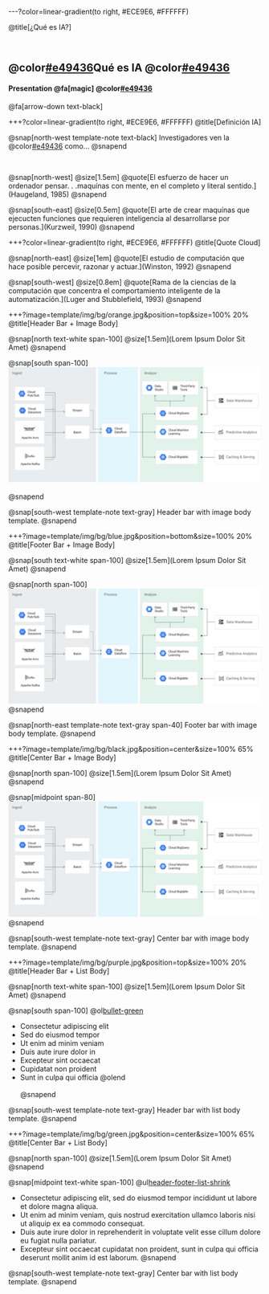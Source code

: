 ---?color=linear-gradient(to right, #ECE9E6, #FFFFFF)

@title[¿Qué es IA?]

<br>

## @color[#e49436](¿)Qué es IA @color[#e49436](?)
#### Presentation @fa[magic] @color[#e49436](Magic)

@fa[arrow-down text-black]

+++?color=linear-gradient(to right, #ECE9E6, #FFFFFF)
@title[Definición IA]

@snap[north-west template-note text-black]
Investigadores ven la @color[#e49436](IA) como...
@snapend

<br>

@snap[north-west]
@size[1.5em]
@quote[El esfuerzo de hacer un ordenador pensar. . .maquínas con mente, en el completo y literal sentido.](Haugeland, 1985)
@snapend

@snap[south-east]
@size[0.5em]
@quote[El arte de crear maquínas que ejecucten funciones que requieren inteligencia al desarrollarse por personas.](Kurzweil, 1990)
@snapend


+++?color=linear-gradient(to right, #ECE9E6, #FFFFFF)
@title[Quote Cloud]


@snap[north-east]
@size[1em]
@quote[El estudio de computación que hace posible percevir, razonar y actuar.](Winston, 1992)
@snapend

@snap[south-west]
@size[0.8em]
@quote[Rama de la ciencias de la computación que concentra el comportamiento inteligente de la automatización.](Luger  and Stubblefield, 1993)
@snapend



+++?image=template/img/bg/orange.jpg&position=top&size=100% 20%
@title[Header Bar + Image Body]

@snap[north text-white span-100]
@size[1.5em](Lorem Ipsum Dolor Sit Amet)
@snapend

@snap[south span-100]
![DATAFLOW](template/img/dataflow.png)
<br><br>
@snapend

@snap[south-west template-note text-gray]
Header bar with image body template.
@snapend


+++?image=template/img/bg/blue.jpg&position=bottom&size=100% 20%
@title[Footer Bar + Image Body]

@snap[south text-white span-100]
@size[1.5em](Lorem Ipsum Dolor Sit Amet)
@snapend

@snap[north span-100]
<br>
![DATAFLOW](template/img/dataflow.png)
@snapend

@snap[north-east template-note text-gray span-40]
Footer bar with image body template.
@snapend


+++?image=template/img/bg/black.jpg&position=center&size=100% 65%
@title[Center Bar + Image Body]

@snap[north span-100]
@size[1.5em](Lorem Ipsum Dolor Sit Amet)
@snapend

@snap[midpoint span-80]
![DATAFLOW](template/img/dataflow.png)
@snapend

@snap[south-west template-note text-gray]
Center bar with image body template.
@snapend


+++?image=template/img/bg/purple.jpg&position=top&size=100% 20%
@title[Header Bar + List Body]

@snap[north text-white span-100]
@size[1.5em](Lorem Ipsum Dolor Sit Amet)
@snapend

@snap[south span-100]
@ol[bullet-green](false)
- Consectetur adipiscing elit
- Sed do eiusmod tempor
- Ut enim ad minim veniam
- Duis aute irure dolor in
- Excepteur sint occaecat
- Cupidatat non proident
- Sunt in culpa qui officia
@olend
<br><br>
@snapend

@snap[south-west template-note text-gray]
Header bar with list body template.
@snapend


+++?image=template/img/bg/green.jpg&position=center&size=100% 65%
@title[Center Bar + List Body]

@snap[north span-100]
@size[1.5em](Lorem Ipsum Dolor Sit Amet)
@snapend

@snap[midpoint text-white span-100]
@ul[header-footer-list-shrink](false)
- Consectetur adipiscing elit, sed do eiusmod tempor incididunt ut labore et dolore magna aliqua.
- Ut enim ad minim veniam, quis nostrud exercitation ullamco laboris nisi ut aliquip ex ea commodo consequat.
- Duis aute irure dolor in reprehenderit in voluptate velit esse cillum dolore eu fugiat nulla pariatur.
- Excepteur sint occaecat cupidatat non proident, sunt in culpa qui officia deserunt mollit anim id est laborum.
@snapend

@snap[south-west template-note text-gray]
Center bar with list body template.
@snapend
